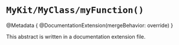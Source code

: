 # ``MyKit/MyClass/myFunction()``

@Metadata {
   @DocumentationExtension(mergeBehavior: override)
}

This abstract is written in a documentation extension file.

<!-- Copyright (c) 2021 Apple Inc and the Swift Project authors. All Rights Reserved. -->
